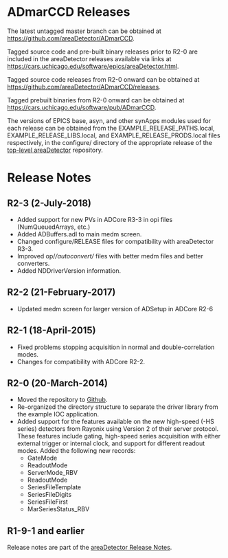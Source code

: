 ADmarCCD Releases
==================

The latest untagged master branch can be obtained at
https://github.com/areaDetector/ADmarCCD.

Tagged source code and pre-built binary releases prior to R2-0 are included
in the areaDetector releases available via links at
https://cars.uchicago.edu/software/epics/areaDetector.html.

Tagged source code releases from R2-0 onward can be obtained at 
https://github.com/areaDetector/ADmarCCD/releases.

Tagged prebuilt binaries from R2-0 onward can be obtained at
https://cars.uchicago.edu/software/pub/ADmarCCD.

The versions of EPICS base, asyn, and other synApps modules used for each release can be obtained from 
the EXAMPLE_RELEASE_PATHS.local, EXAMPLE_RELEASE_LIBS.local, and EXAMPLE_RELEASE_PRODS.local
files respectively, in the configure/ directory of the appropriate release of the 
[top-level areaDetector](https://github.com/areaDetector/areaDetector) repository.


Release Notes
=============

R2-3 (2-July-2018)
----
* Added support for new PVs in ADCore R3-3 in opi files (NumQueuedArrays, etc.)
* Added ADBuffers.adl to main medm screen.
* Changed configure/RELEASE files for compatibility with areaDetector R3-3.
* Improved op/*/autoconvert/* files with better medm files and better converters.
* Added NDDriverVersion information.


R2-2 (21-February-2017)
----
* Updated medm screen for larger version of ADSetup in ADCore R2-6


R2-1 (18-April-2015)
----
* Fixed problems stopping acquisition in normal and double-correlation modes. 
* Changes for compatibility with ADCore R2-2.


R2-0 (20-March-2014)
----
* Moved the repository to [Github](https://github.com/areaDetector/ADmarCCD).
* Re-organized the directory structure to separate the driver library from the example IOC application.
* Added support for the features available on the new high-speed (-HS series) 
  detectors from Rayonix using Version 2 of their server protocol.  These features include
  gating, high-speed series acquisition with either external trigger or internal clock, and support
  for different readout modes.
  Added the following new records:
    - GateMode
    - ReadoutMode
    - ServerMode_RBV
    - ReadoutMode
    - SeriesFileTemplate
    - SeriesFileDigits
    - SeriesFileFirst
    - MarSeriesStatus_RBV


R1-9-1 and earlier
------------------
Release notes are part of the
[areaDetector Release Notes](https://cars.uchicago.edu/software/epics/areaDetectorReleaseNotes.html).
